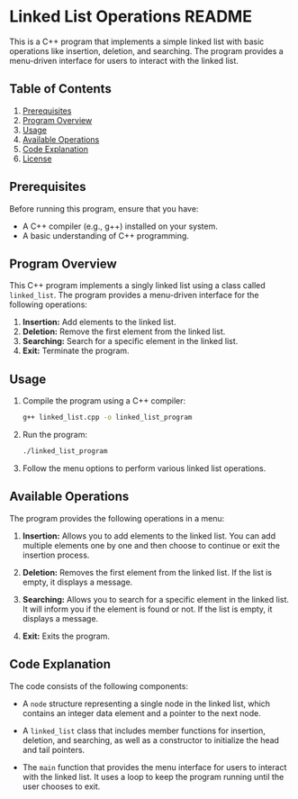 # Linked List Operations README

This is a C++ program that implements a simple linked list with basic operations like insertion, deletion, and searching. The program provides a menu-driven interface for users to interact with the linked list.

## Table of Contents

1. [Prerequisites](#prerequisites)
2. [Program Overview](#program-overview)
3. [Usage](#usage)
4. [Available Operations](#available-operations)
5. [Code Explanation](#code-explanation)
6. [License](#license)

## Prerequisites

Before running this program, ensure that you have:

- A C++ compiler (e.g., g++) installed on your system.
- A basic understanding of C++ programming.

## Program Overview

This C++ program implements a singly linked list using a class called `linked_list`. The program provides a menu-driven interface for the following operations:

1. **Insertion:** Add elements to the linked list.
2. **Deletion:** Remove the first element from the linked list.
3. **Searching:** Search for a specific element in the linked list.
4. **Exit:** Terminate the program.

## Usage

1. Compile the program using a C++ compiler:

   ```bash
   g++ linked_list.cpp -o linked_list_program
   ```

2. Run the program:

   ```bash
   ./linked_list_program
   ```

3. Follow the menu options to perform various linked list operations.

## Available Operations

The program provides the following operations in a menu:

1. **Insertion:** Allows you to add elements to the linked list. You can add multiple elements one by one and then choose to continue or exit the insertion process.

2. **Deletion:** Removes the first element from the linked list. If the list is empty, it displays a message.

3. **Searching:** Allows you to search for a specific element in the linked list. It will inform you if the element is found or not. If the list is empty, it displays a message.

4. **Exit:** Exits the program.

## Code Explanation

The code consists of the following components:

- A `node` structure representing a single node in the linked list, which contains an integer data element and a pointer to the next node.

- A `linked_list` class that includes member functions for insertion, deletion, and searching, as well as a constructor to initialize the head and tail pointers.

- The `main` function that provides the menu interface for users to interact with the linked list. It uses a loop to keep the program running until the user chooses to exit.

